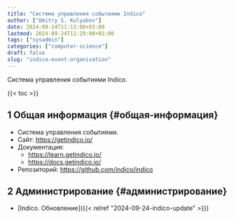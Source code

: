 ```yaml
---
title: "Система управления событиями Indico"
author: ["Dmitry S. Kulyabov"]
date: 2024-09-24T11:13:00+03:00
lastmod: 2024-09-24T11:29:00+03:00
tags: ["sysadmin"]
categories: ["computer-science"]
draft: false
slug: "indico-event-organisation"
---
```


Система управления событиями Indico.

<!--more-->

{{< toc >}}


## <span class="section-num">1</span> Общая информация {#общая-информация}

-   Система управления событиями.
-   Сайт: <https://getindico.io/>
-   Документация:
    -   <https://learn.getindico.io/>
    -   <https://docs.getindico.io/>
-   Репозиторий: <https://github.com/indico/indico>


## <span class="section-num">2</span> Администрирование {#администрирование}

-   [Indico. Обновление]({{< relref "2024-09-24-indico-update" >}})
